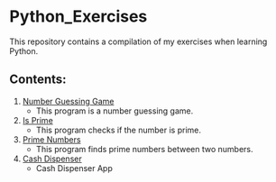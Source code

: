 # Python_Exercises
This repository contains a compilation of my exercises when learning Python. 

## Contents:

1. [Number Guessing Game](https://github.com/CansuKunar/Python_Exercises/blob/main/1_number_guessing_game.py)
   - This program is a number guessing game.
2. [Is Prime](https://github.com/CansuKunar/Python_Exercises/blob/main/2_is_prime.py)
   - This program checks if the number is prime.
3. [Prime Numbers](https://github.com/CansuKunar/Python_Exercises/blob/main/3_prime_numbers.py)
   - This program finds prime numbers between two numbers.
4. [Cash Dispenser](https://github.com/CansuKunar/Python_Exercises/blob/main/4_cash_dispenser.py)
   - Cash Dispenser App
